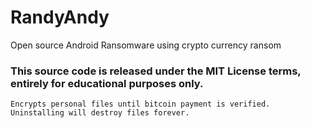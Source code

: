 # RandyAndy
Open source Android Ransomware using crypto currency ransom

### This source code is released under the MIT License terms, entirely for educational purposes only.    
    
    Encrypts personal files until bitcoin payment is verified.    
    Uninstalling will destroy files forever.    
       
       
    
